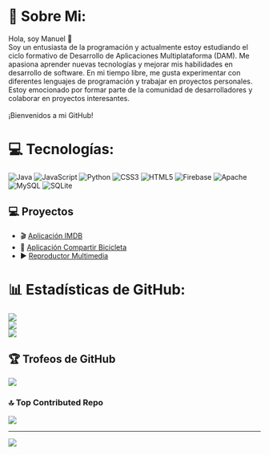 # 💫 Sobre Mi:
Hola, soy Manuel 👋<br>Soy un entusiasta de la programación y actualmente estoy estudiando el ciclo formativo de Desarrollo de Aplicaciones Multiplataforma (DAM). Me apasiona aprender nuevas tecnologías y mejorar mis habilidades en desarrollo de software. En mi tiempo libre, me gusta experimentar con diferentes lenguajes de programación y trabajar en proyectos personales. Estoy emocionado por formar parte de la comunidad de desarrolladores y colaborar en proyectos interesantes.<br><br>¡Bienvenidos a mi GitHub!


# 💻 Tecnologías:
![Java](https://img.shields.io/badge/java-%23ED8B00.svg?style=flat&logo=openjdk&logoColor=white) ![JavaScript](https://img.shields.io/badge/javascript-%23323330.svg?style=flat&logo=javascript&logoColor=%23F7DF1E) ![Python](https://img.shields.io/badge/python-3670A0?style=flat&logo=python&logoColor=ffdd54) ![CSS3](https://img.shields.io/badge/css3-%231572B6.svg?style=flat&logo=css3&logoColor=white) ![HTML5](https://img.shields.io/badge/html5-%23E34F26.svg?style=flat&logo=html5&logoColor=white) ![Firebase](https://img.shields.io/badge/firebase-%23039BE5.svg?style=flat&logo=firebase) ![Apache](https://img.shields.io/badge/apache-%23D42029.svg?style=flat&logo=apache&logoColor=white) ![MySQL](https://img.shields.io/badge/mysql-4479A1.svg?style=flat&logo=mysql&logoColor=white) ![SQLite](https://img.shields.io/badge/sqlite-%2307405e.svg?style=flat&logo=sqlite&logoColor=white)
## 💻 Proyectos  

- 🎬 [Aplicación IMDB](https://github.com/manueeeeeeo/Engenios_ManuelIMDbApp_V2.0)  
- 🚴 [Aplicación Compartir Bicicleta](https://github.com/manueeeeeeo/SHARED_MY_BIKE)
- ▶️ [Reproductor Multimedia](https://github.com/manueeeeeeo/TAREA_MULTIMEDIA) 

# 📊 Estadísticas de GitHub:
![](https://github-readme-stats.vercel.app/api?username=manueeeeeeo&theme=codeSTACKr&hide_border=false&include_all_commits=false&count_private=true)<br/>
![](https://github-readme-streak-stats.herokuapp.com/?user=manueeeeeeo&theme=codeSTACKr&hide_border=false)<br/>
![](https://github-readme-stats.vercel.app/api/top-langs/?username=manueeeeeeo&theme=codeSTACKr&hide_border=false&include_all_commits=false&count_private=true&layout=compact)

## 🏆 Trofeos de GitHub
![](https://github-profile-trophy.vercel.app/?username=manueeeeeeo&theme=codeSTACKr&no-frame=false&no-bg=true&margin-w=4)

### 🔝 Top Contributed Repo
![](https://github-contributor-stats.vercel.app/api?username=manueeeeeeo&limit=5&theme=codeSTACKr&combine_all_yearly_contributions=true)

---
[![](https://visitcount.itsvg.in/api?id=manueeeeeeo&icon=0&color=8)](https://visitcount.itsvg.in)

<!-- Proudly created with GPRM ( https://gprm.itsvg.in ) -->
